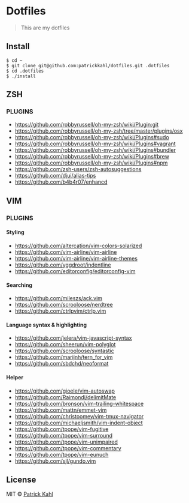 # Dotfiles

> This are my dotfiles

## Install

```
$ cd ~
$ git clone git@github.com:patrickkahl/dotfiles.git .dotfiles
$ cd .dotfiles
$ ./install
```

## ZSH

### PLUGINS
* https://github.com/robbyrussell/oh-my-zsh/wiki/Plugin:git
* https://github.com/robbyrussell/oh-my-zsh/tree/master/plugins/osx
* https://github.com/robbyrussell/oh-my-zsh/wiki/Plugins#sudo
* https://github.com/robbyrussell/oh-my-zsh/wiki/Plugins#vagrant
* https://github.com/robbyrussell/oh-my-zsh/wiki/Plugins#bundler
* https://github.com/robbyrussell/oh-my-zsh/wiki/Plugins#brew
* https://github.com/robbyrussell/oh-my-zsh/wiki/Plugins#npm
* https://github.com/zsh-users/zsh-autosuggestions
* https://github.com/djui/alias-tips
* https://github.com/b4b4r07/enhancd

## VIM

### PLUGINS

#### Styling
* https://github.com/altercation/vim-colors-solarized
* https://github.com/vim-airline/vim-airline
* https://github.com/vim-airline/vim-airline-themes
* https://github.com/yggdroot/indentline
* https://github.com/editorconfig/editorconfig-vim

#### Searching
* https://github.com/mileszs/ack.vim
* https://github.com/scrooloose/nerdtree
* https://github.com/ctrlpvim/ctrlp.vim

#### Language syntax & highlighting
* https://github.com/jelera/vim-javascript-syntax
* https://github.com/sheerun/vim-polyglot
* https://github.com/scrooloose/syntastic
* https://github.com/marijnh/tern_for_vim
* https://github.com/sbdchd/neoformat

#### Helper
* https://github.com/gioele/vim-autoswap
* https://github.com/Raimondi/delimitMate
* https://github.com/bronson/vim-trailing-whitespace
* https://github.com/mattn/emmet-vim
* https://github.com/christoomey/vim-tmux-navigator
* https://github.com/michaeljsmith/vim-indent-object
* https://github.com/tpope/vim-fugitive
* https://github.com/tpope/vim-surround
* https://github.com/tpope/vim-unimpaired
* https://github.com/tpope/vim-commentary
* https://github.com/tpope/vim-eunuch
* https://github.com/sjl/gundo.vim

## License

MIT © [Patrick Kahl](https://github.com/patrickkahl)
